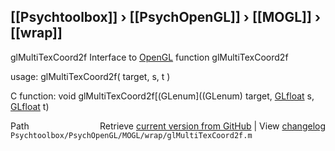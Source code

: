## [[Psychtoolbox]] &#8250; [[PsychOpenGL]] &#8250; [[MOGL]] &#8250; [[wrap]]

glMultiTexCoord2f  Interface to [OpenGL](OpenGL) function glMultiTexCoord2f  
  
usage:  glMultiTexCoord2f( target, s, t )  
  
C function:  void glMultiTexCoord2f[(GLenum]((GLenum) target, [GLfloat](GLfloat) s, [GLfloat](GLfloat) t)  




<div class="code_header" style="text-align:right;">
  <span style="float:left;">Path&nbsp;&nbsp;</span> <span class="counter">Retrieve <a href=
  "https://raw.github.com/Psychtoolbox-3/Psychtoolbox-3/beta/Psychtoolbox/PsychOpenGL/MOGL/wrap/glMultiTexCoord2f.m">current version from GitHub</a> | View <a href=
  "https://github.com/Psychtoolbox-3/Psychtoolbox-3/commits/beta/Psychtoolbox/PsychOpenGL/MOGL/wrap/glMultiTexCoord2f.m">changelog</a></span>
</div>
<div class="code">
  <code>Psychtoolbox/PsychOpenGL/MOGL/wrap/glMultiTexCoord2f.m</code>
</div>

